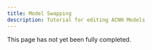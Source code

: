 ```yaml
---
title: Model Swapping
description: Tutorial for editing ACNH Models
---
```


This page has not yet been fully completed.